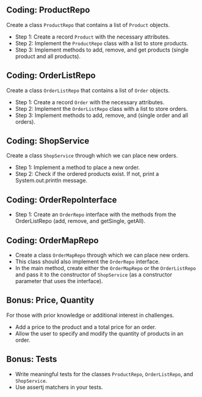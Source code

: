 
## Coding: ProductRepo

Create a class  `ProductRepo`  that contains a list of  `Product`  objects.

-   Step 1: Create a record  `Product`  with the necessary attributes.
-   Step 2: Implement the  `ProductRepo`  class with a list to store products.
-   Step 3: Implement methods to add, remove, and get products (single product and all products).

## [](https://github.com/neuefische/hh-java-24-1-handouts/blob/main/2-Object-orientation/09-Recap-Project/challenges.md#coding-orderlistrepo)Coding: OrderListRepo

Create a class  `OrderListRepo`  that contains a list of  `Order`  objects.

-   Step 1: Create a record  `Order`  with the necessary attributes.
-   Step 2: Implement the  `OrderListRepo`  class with a list to store orders.
-   Step 3: Implement methods to add, remove, and (single order and all orders).

## [](https://github.com/neuefische/hh-java-24-1-handouts/blob/main/2-Object-orientation/09-Recap-Project/challenges.md#coding-shopservice)Coding: ShopService

Create a class  `ShopService`  through which we can place new orders.

-   Step 1: Implement a method to place a new order.
-   Step 2: Check if the ordered products exist. If not, print a System.out.println message.

## [](https://github.com/neuefische/hh-java-24-1-handouts/blob/main/2-Object-orientation/09-Recap-Project/challenges.md#coding-orderrepointerface)Coding: OrderRepoInterface

-   Step 1: Create an  `OrderRepo`  interface with the methods from the OrderListRepo (add, remove, and getSingle, getAll).

## [](https://github.com/neuefische/hh-java-24-1-handouts/blob/main/2-Object-orientation/09-Recap-Project/challenges.md#coding-ordermaprepo)Coding: OrderMapRepo

-   Create a class  `OrderMapRepo`  through which we can place new orders.
-   This class should also implement the  `OrderRepo`  interface.
-   In the main method, create either the  `OrderMapRepo`  or the  `OrderListRepo`  and pass it to the constructor of  `ShopService`  (as a constructor parameter that uses the interface).

## Bonus: Price, Quantity

For those with prior knowledge or additional interest in challenges.

-   Add a price to the product and a total price for an order.
-   Allow the user to specify and modify the quantity of products in an order.

## Bonus: Tests

-   Write meaningful tests for the classes  `ProductRepo`,  `OrderListRepo`, and  `ShopService`.
-   Use assertj matchers in your tests.